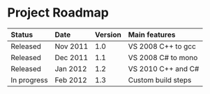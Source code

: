 Project Roadmap
===============

| Status      | Date     | Version | Main features      |
|:------------|:---------|:--------|:-------------------|
| Released    | Nov 2011 | 1.0     | VS 2008 C++ to gcc |
| Released    | Dec 2011 | 1.1     | VS 2008 C# to mono |
| Released    | Jan 2012 | 1.2     | VS 2010 C++ and C# |
| In progress | Feb 2012 | 1.3     | Custom build steps |
